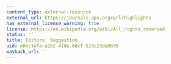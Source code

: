 ```yaml
---
content_type: external-resource
external_url: https://journals.aps.org/prl/highlights
has_external_license_warning: true
license: https://en.wikipedia.org/wiki/All_rights_reserved
status: ''
title: Editors' Suggestion
uid: e0ec7efa-a2b2-41de-8dcf-519c23da9b95
wayback_url: ''
---
```


